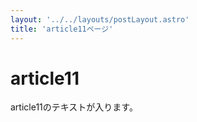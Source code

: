 ```yaml
---
layout: '../../layouts/postLayout.astro'
title: 'article11ページ'
---
```


# article11

article11のテキストが入ります。